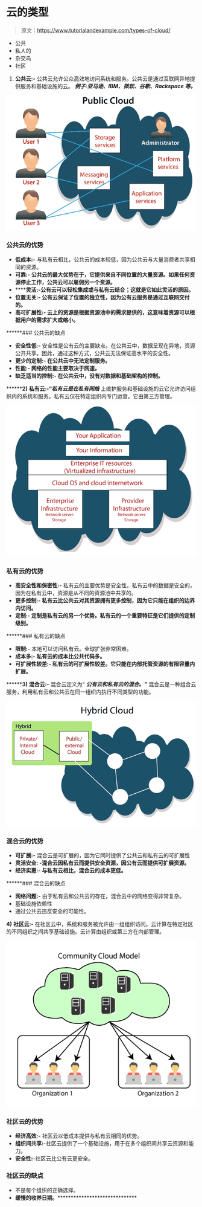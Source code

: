# 云的类型

> 原文：<https://www.tutorialandexample.com/types-of-cloud/>

*   公共
*   私人的
*   杂交鸟
*   社区

1.  **公共云:-** 公共云允许公众高效地访问系统和服务。公共云是通过互联网异地提供服务和基础设施的云。 ***例子:亚马逊、IBM、微软、谷歌、Rackspace 等。***

![Types of Cloud](img/52076673f45b470f86e6fa29dd2c192e.png)

### 公共云的优势

*   **低成本:-** 与私有云相比，公共云的成本较低，因为公共云与大量消费者共享相同的资源。
*   ****可靠:-** 公共云的最大优势在于，它提供来自不同位置的大量资源。如果任何资源停止工作，公共云可以雇佣另一个资源。**
*   ******灵活:-****公有云可以轻松集成或与私有云结合；这就是它如此灵活的原因。******
*   ********位置无关:-** 公有云保证了位置的独立性，因为公有云服务是通过互联网交付的。******
*   ********高可扩展性:-** 云上的资源是根据资源池中的需求提供的，这意味着资源可以根据用户的需求扩大或缩小。******

 ******### 公共云的缺点

*   **安全性低:-** 安全性是公有云的主要缺点。在公共云中，数据呈现在异地，资源公开共享。因此，通过这种方式，公共云无法保证高水平的安全性。
*   ****更少的定制:-** 在公共云中无法定制服务。**
*   ******性能:-** 网络的性能主要取决于网速。****
*   ********缺乏适当的控制:-** 在公共云中，没有对数据和基础架构的控制。******

 ********2)** **私有云:-“*私有云是在私有网络*** 上维护服务和基础设施的云它允许访问组织内的系统和服务。私有云仅在特定组织内专门运营。它由第三方管理。

![](img/f59dd27b2cf41178adb36f47fec07d27.png)

### 私有云的优势

*   **高安全性和保密性:-** 私有云的主要优势是安全性。私有云中的数据是安全的，因为在私有云中，资源是从不同的资源池中共享的。
*   ****更多控制:-** 私有云比公共云对其资源拥有更多控制，因为它只能在组织的边界内访问。**
*   ******定制:-** 定制是私有云的另一个优势。私有云的一个重要特征是它们提供的定制级别。****

 ******### 私有云的缺点

*   **限制:-** 本地可以访问私有云。全球扩张非常困难。
*   ****成本多:-** 私有云的成本比公共代码多。**
*   ******可扩展性较差:-** 私有云的可扩展性较差。它只能在内部托管资源的有限容量内扩展。****

 ********3)** **混合云:-** 混合云定义为“ ***公有云和私有云的混合。”*** 混合云是一种组合云服务，利用私有云和公共云在同一组织内执行不同类型的功能。

![](img/79974b740f1c69be1aa8be05a855bc0b.png)

### 混合云的优势

*   **可扩展:-** 混合云是可扩展的，因为它同时提供了公共云和私有云的可扩展性
*   ****灵活安全:** -混合云因私有云而提供安全资源，因公有云而提供可扩展资源。**
*   ******经济实惠:-** 与私有云相比，混合云的成本更低。****

 ******### 混合云的缺点

*   **网络问题:-** 由于私有云和公共云的存在，混合云中的网络变得非常复杂。
*   基础设施依赖性
*   通过公共云违反安全的可能性。

**4)** **社区云:-** 在社区云中，系统和服务被允许由一组组织访问。云计算在特定社区的不同组织之间共享基础设施。云计算由组织或第三方在内部管理。

![](img/f4d10efb92c1a23644be009f702ec61c.png)

### 社区云的优势

*   **经济高效:-** 社区云以低成本提供与私有云相同的优势。
*   **组织间共享:**-社区云提供了一个基础设施，用于在多个组织间共享云资源和能力。
*   **安全性:**-社区云比公有云更安全。

### 社区云的缺点

*   不是每个组织的正确选择。
*   **缓慢的收养日期。********************************